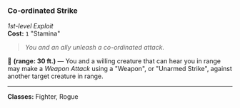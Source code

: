 ### Co-ordinated Strike
*1st-level Exploit*  
**Cost:** `1` "Stamina"  

> *You and an ally unleash a co-ordinated attack.*

🔺 **(range: 30 ft.)** — You and a willing creature that can hear you in range may make a *Weapon Attack* using a "Weapon", or "Unarmed Strike", against another target creature in range.

---

**Classes:** Fighter, Rogue
